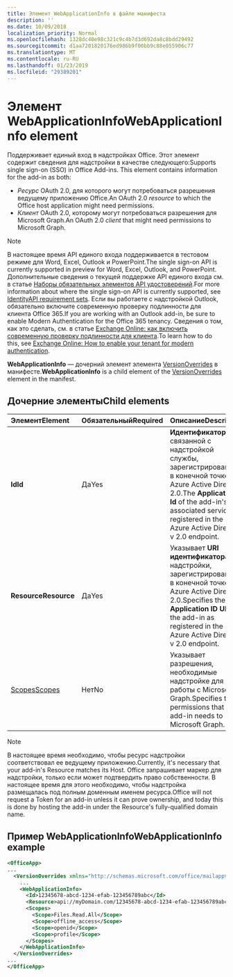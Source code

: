 ```yaml
---
title: Элемент WebApplicationInfo в файле манифеста
description: ''
ms.date: 10/09/2018
localization_priority: Normal
ms.openlocfilehash: 1328dc40e98c321c9c4b7d3d692da8c8bdd29492
ms.sourcegitcommit: d1aa7201820176ed986b9f00bb9c88e055906c77
ms.translationtype: MT
ms.contentlocale: ru-RU
ms.lasthandoff: 01/23/2019
ms.locfileid: "29389201"
---
```

# <a name="webapplicationinfo-element"></a><span data-ttu-id="74696-102">Элемент WebApplicationInfo</span><span class="sxs-lookup"><span data-stu-id="74696-102">WebApplicationInfo element</span></span>

<span data-ttu-id="74696-103">Поддерживает единый вход в надстройках Office. Этот элемент содержит сведения для надстройки в качестве следующего:</span><span class="sxs-lookup"><span data-stu-id="74696-103">Supports single sign-on (SSO) in Office Add-ins. This element contains information for the add-in as both:</span></span>

- <span data-ttu-id="74696-104">*Ресурс* OAuth 2.0, для которого могут потребоваться разрешения ведущему приложению Office.</span><span class="sxs-lookup"><span data-stu-id="74696-104">An OAuth 2.0 *resource* to which the Office host application might need permissions.</span></span>
- <span data-ttu-id="74696-105">*Клиент* OAuth 2.0, которому могут потребоваться разрешения для Microsoft Graph.</span><span class="sxs-lookup"><span data-stu-id="74696-105">An OAuth 2.0 *client* that might need permissions to Microsoft Graph.</span></span>

> [!NOTE]
> <span data-ttu-id="74696-106">В настоящее время API единого входа поддерживается в тестовом режиме для Word, Excel, Outlook и PowerPoint.</span><span class="sxs-lookup"><span data-stu-id="74696-106">The single sign-on API is currently supported in preview for Word, Excel, Outlook, and PowerPoint.</span></span> <span data-ttu-id="74696-107">Дополнительные сведения о текущей поддержке API единого входа см. в статье [Наборы обязательных элементов API удостоверений](https://docs.microsoft.com/office/dev/add-ins/reference/requirement-sets/identity-api-requirement-sets).</span><span class="sxs-lookup"><span data-stu-id="74696-107">For more information about where the single sign-on API is currently supported, see [IdentityAPI requirement sets](https://docs.microsoft.com/office/dev/add-ins/reference/requirement-sets/identity-api-requirement-sets).</span></span> <span data-ttu-id="74696-108">Если вы работаете с надстройкой Outlook, обязательно включите современную проверку подлинности для клиента Office 365.</span><span class="sxs-lookup"><span data-stu-id="74696-108">If you are working with an Outlook add-in, be sure to enable Modern Authentication for the Office 365 tenancy.</span></span> <span data-ttu-id="74696-109">Сведения о том, как это сделать, см. в статье [Exchange Online: как включить современную проверку подлинности для клиента](https://social.technet.microsoft.com/wiki/contents/articles/32711.exchange-online-how-to-enable-your-tenant-for-modern-authentication.aspx).</span><span class="sxs-lookup"><span data-stu-id="74696-109">To learn how to do this, see [Exchange Online: How to enable your tenant for modern authentication](https://social.technet.microsoft.com/wiki/contents/articles/32711.exchange-online-how-to-enable-your-tenant-for-modern-authentication.aspx).</span></span>

<span data-ttu-id="74696-110">**WebApplicationInfo** — дочерний элемент элемента [VersionOverrides](versionoverrides.md) в манифесте.</span><span class="sxs-lookup"><span data-stu-id="74696-110">**WebApplicationInfo** is a child element of the [VersionOverrides](versionoverrides.md) element in the manifest.</span></span>  

## <a name="child-elements"></a><span data-ttu-id="74696-111">Дочерние элементы</span><span class="sxs-lookup"><span data-stu-id="74696-111">Child elements</span></span>

|  <span data-ttu-id="74696-112">Элемент</span><span class="sxs-lookup"><span data-stu-id="74696-112">Element</span></span> |  <span data-ttu-id="74696-113">Обязательный</span><span class="sxs-lookup"><span data-stu-id="74696-113">Required</span></span>  |  <span data-ttu-id="74696-114">Описание</span><span class="sxs-lookup"><span data-stu-id="74696-114">Description</span></span>  |
|:-----|:-----|:-----|
|  <span data-ttu-id="74696-115">**Id**</span><span class="sxs-lookup"><span data-stu-id="74696-115">**Id**</span></span>    |  <span data-ttu-id="74696-116">Да</span><span class="sxs-lookup"><span data-stu-id="74696-116">Yes</span></span>   |  <span data-ttu-id="74696-117">**Идентификатор** связанной с надстройкой службы, зарегистрированный в конечной точке Azure Active Directory 2.0.</span><span class="sxs-lookup"><span data-stu-id="74696-117">The **Application Id** of the add-in's associated service as registered in the Azure Active Directory v 2.0 endpoint.</span></span>|
|  <span data-ttu-id="74696-118">**Resource**</span><span class="sxs-lookup"><span data-stu-id="74696-118">**Resource**</span></span>  |  <span data-ttu-id="74696-119">Да</span><span class="sxs-lookup"><span data-stu-id="74696-119">Yes</span></span>   |  <span data-ttu-id="74696-120">Указывает **URI идентификатора** надстройки, зарегистрированный в конечной точке Azure Active Directory 2.0.</span><span class="sxs-lookup"><span data-stu-id="74696-120">Specifies the **Application ID URI** of the add-in as registered in the Azure Active Directory v 2.0 endpoint.</span></span>|
|  [<span data-ttu-id="74696-121">Scopes</span><span class="sxs-lookup"><span data-stu-id="74696-121">Scopes</span></span>](scopes.md)                |  <span data-ttu-id="74696-122">Нет</span><span class="sxs-lookup"><span data-stu-id="74696-122">No</span></span>  |  <span data-ttu-id="74696-123">Указывает разрешения, необходимые надстройке для работы с Microsoft Graph.</span><span class="sxs-lookup"><span data-stu-id="74696-123">Specifies the permissions that the add-in needs to Microsoft Graph.</span></span>  |

> [!NOTE] 
> <span data-ttu-id="74696-124">В настоящее время необходимо, чтобы ресурс надстройки соответствовал ее ведущему приложению.</span><span class="sxs-lookup"><span data-stu-id="74696-124">Currently, it's necessary that your add-in's Resource matches its Host.</span></span> <span data-ttu-id="74696-125">Office запрашивает маркер для надстройки, только если может подтвердить право собственности. В настоящее время для этого необходимо, чтобы надстройка размещалась под полным доменным именем ресурса.</span><span class="sxs-lookup"><span data-stu-id="74696-125">Office will not request a Token for an add-in unless it can prove ownership, and today this is done by hosting the add-in under the Resource's fully-qualified domain name.</span></span>

## <a name="webapplicationinfo-example"></a><span data-ttu-id="74696-126">Пример WebApplicationInfo</span><span class="sxs-lookup"><span data-stu-id="74696-126">WebApplicationInfo example</span></span>

```xml
<OfficeApp>
...
  <VersionOverrides xmlns="http://schemas.microsoft.com/office/mailappversionoverrides" xsi:type="VersionOverridesV1_0">
    ...
    <WebApplicationInfo>
      <Id>12345678-abcd-1234-efab-123456789abc</Id>
      <Resource>api://myDomain.com/12345678-abcd-1234-efab-123456789abc<Resource>
      <Scopes>
        <Scope>Files.Read.All</Scope>
        <Scope>offline_access</Scope>
        <Scope>openid</Scope>
        <Scope>profile</Scope>        
      </Scopes>
    </WebApplicationInfo>
  </VersionOverrides>
...
</OfficeApp>
```
